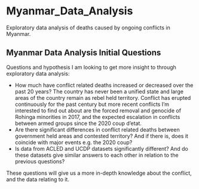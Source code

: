 # Myanmar_Data_Analysis
Exploratory data analysis of deaths caused by ongoing conflicts in Myanmar.

## Myanmar Data Analysis Initial Questions

Questions and hypothesis I am looking to get more insight to through exploratory data analysis:

- How much have conflict related deaths increased or decreased over the past 20 years? The country has never been a unified state and large areas of the country remain as rebel held territory. Conflict has erupted continuously for the past century but more recent conflicts I’m interested to find out about are the forced removal and genocide of Rohinga minorities in 2017, and the expected escalation in conflicts between armed groups since the 2020 coup d’etat.
- Are there significant differences in conflict related deaths between government held areas and contested territory? And if there is, does it coincide with major events e.g. the 2020 coup?
- Is data from ACLED and UCDP datasets significantly different? And do these datasets give similar answers to each other in relation to the previous questions?

These questions will give us a more in-depth knowledge about the conflict, and the data relating to it.
